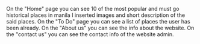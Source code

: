 On the "Home" page you can see 10 of the most popular and must go historical places in manila I inserted images and short description of the said places.
On the "To Do" page you can see a list of places the user has been already.
On the "About us" you can see the info about the website.
On the "contact us" you can see the contact info of the website admin.
